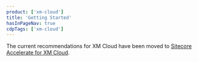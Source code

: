 ```yaml
---
product: ['xm-cloud']
title: 'Getting Started'
hasInPageNav: true
cdpTags: ['xm-cloud']
---
```


<Alert status="warning">
  <AlertIcon />
    The current recommendations for XM Cloud have been moved to <a href="/learn/accelerate/xm-cloud">Sitecore Accelerate for XM Cloud</a>. 
</Alert>

<Row columns={3}>
  <Link title="Preparing for an XM Cloud Project" link="/learn/accelerate/xm-cloud/pre-development/project-planning/preparing-for-an-xm-cloud-project" />
  <Link title="Project Solution Setup" link="/learn/accelerate/xm-cloud/pre-development/sprint-zero/project-solution-setup" />
  <Link title="Branching Strategy" link="/learn/accelerate/xm-cloud/pre-development/developer-experience/branching-strategy" />
  <Link title="Development Workflow: GitHub Codespaces" link="/learn/accelerate/xm-cloud/pre-development/developer-experience/dev-workflow-codespaces" />
  <Link title="DevOps" link="/learn/accelerate/xm-cloud/pre-development/sprint-zero/devops" />
  <Link title="Setup Content Serialization" link="/learn/accelerate/xm-cloud/pre-development/sprint-zero/setup-content-serialization" />
  <Link title="Creating a Site" link="/learn/accelerate/xm-cloud/pre-development/sprint-zero/creating-a-site" />
  <Link title="Component Design Best Practices" link="/learn/accelerate/xm-cloud/pre-development/developer-experience/component-design-best-practices" />
  <Link title="Creating New Components" link="/learn/accelerate/xm-cloud/implementation/developer-experience/creating-new-components" />
</Row>
